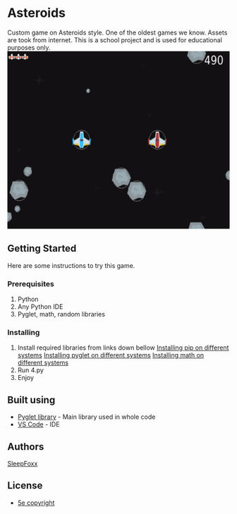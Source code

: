 # Asteroids 

Custom game on Asteroids style. One of the oldest games we know. Assets are took from internet. This is a school project and is used for educational purposes only. 
![ApplicationPreview](Assetss/preview.jpg)

## Getting Started
Here are some instructions to try this game.

### Prerequisites

1. Python 
2. Any Python IDE
3. Pyglet, math, random libraries 

### Installing 

1. Install required libraries from links down bellow
[Installing pip on different systems](https://pip.pypa.io/en/stable/installation/)
[Installing pyglet on different systems](https://pyglet.readthedocs.io/en/latest/programming_guide/installation.html)
[Installing math on different systems](https://www.codegrepper.com/code-examples/shell/how+to+install+math+module+in+python)
2. Run 4.py
3. Enjoy

## Built using

* [Pyglet library](https://pyglet.readthedocs.io) - Main library used in whole code
* [VS Code](https://code.visualstudio.com/) - IDE

## Authors 

[SleepFoxx](https://github.com/SleepFoxx)

## License

* [5e copyright](https://paypal.me/SleepFoxx)
